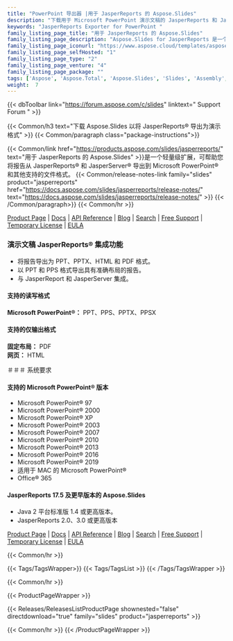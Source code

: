```yaml
---
title: "PowerPoint 导出器 |用于 JasperReports 的 Aspose.Slides"
description: "下载用于 Microsoft PowerPoint 演示文稿的 JasperReports 和 JasperServer Exporter。将您的报告导出到 Microsoft PowerPoint 演示文稿（PPT、PPTX）和 Microsoft PowerPoint 幻灯片（PPS、PPSX）。"
keywords: "JasperReports Exporter for PowerPoint "
family_listing_page_title: "用于 JasperReports 的 Aspose.Slides"
family_listing_page_description: "Aspose.Slides for JasperReports 是一个灵活的 JasperReports 和 JasperServer 扩展，允许您将报告导出到 Microsoft PowerPoint。 JasperServer 没有将报告导出为 PowerPoint 演示文稿的内置功能，但通过此扩展，JasperServer 报告可以导出为 PPT、PPS、PPTX 和 PPSX 演示文稿格式，而无需使用 Microsoft PowerPoint。"
family_listing_page_iconurl: "https://www.aspose.cloud/templates/aspose/App_Themes/V3/images/slides/272x272/aspose_slides-for-jasperreports-min.png"
family_listing_page_selfHosted: "1"
family_listing_page_type: "2"
family_listing_page_venture: "4"
family_listing_page_package: ""
tags: ['Aspose', 'Aspose.Total', 'Aspose.Slides', 'Slides', 'Assembly', 'component', 'Conholdate', 'Conholdate.Total', 'convert', 'converter', 'load', 'save', 'edit', 'update', 'core', 'cross-platform', 'Fast', 'Framework', 'Library', 'macOS', 'Microsoft', 'mono', 'mvc', 'Office', 'opendocument', 'openoffice', 'print', 'render', 'Standard', 'Visual-Studio', 'VisualStudio', 'Animation', 'jasperreports', 'PPT', 'PPS', 'PPTX', 'PPSX', 'PDF', 'HTML']
weight:  7
---
```


{{< dbToolbar link="https://forum.aspose.com/c/slides" linktext=" Support Forum " >}}

{{< Common/h3 text="下载 Aspose.Slides 以将 JasperReports® 导出为演示格式"  >}}
{{< Common/paragraph class="package-instructions">}}

{{< Common/link href="https://products.aspose.com/slides/jasperreports/" text="用于 JasperReports 的 Aspose.Slides"  >}}是一个轻量级扩展，可帮助您将报告从 JasperReports® 和 JasperServer® 导出到 Microsoft PowerPoint® 和其他支持的文件格式。
{{< Common/release-notes-link family="slides" product="jasperreports" href="https://docs.aspose.com/slides/jasperreports/release-notes/" text="https://docs.aspose.com/slides/jasperreports/release-notes/"  >}}
{{< /Common/paragraph>}}
{{< Common/hr >}}

[Product Page](https://products.aspose.com/slides/jasperreports/) | [Docs](https://docs.aspose.com/slides/jasperreports/) | [API Reference](https://reference.aspose.com/slides/) | [Blog](https://blog.aspose.com/category/slides/) | [Search](https://search.aspose.com/) | [Free Support](https://forum.aspose.com/c/slides) | [Temporary License](https://purchase.aspose.com/temporary-license) | [EULA](https://about.aspose.com/legal/eula/)

### 演示文稿 JasperReports® 集成功能

- 将报告导出为 PPT、PPTX、HTML 和 PDF 格式。
- 以 PPT 和 PPS 格式导出具有准确布局的报告。
- 与 JasperReport 和 JasperServer 集成。

#### 支持的读写格式

**Microsoft PowerPoint®：** PPT、PPS、PPTX、PPSX

#### 支持的仅输出格式

**固定布局：** PDF\
**网页：** HTML

＃＃＃ 系统要求

#### 支持的 Microsoft PowerPoint® 版本
- Microsoft PowerPoint® 97
- Microsoft PowerPoint® 2000
- Microsoft PowerPoint® XP
- Microsoft PowerPoint® 2003
- Microsoft PowerPoint® 2007
- Microsoft PowerPoint® 2010
- Microsoft PowerPoint® 2013
- Microsoft PowerPoint® 2016
- Microsoft PowerPoint® 2019
- 适用于 MAC 的 Microsoft PowerPoint®
- Office® 365

#### JasperReports 17.5 及更早版本的 Aspose.Slides
- Java 2 平台标准版 1.4 或更高版本。
- JasperReports 2.0、3.0 或更高版本

[Product Page](https://products.aspose.com/slides/jasperreports/) | [Docs](https://docs.aspose.com/slides/jasperreports/) | [API Reference](https://reference.aspose.com/slides/) | [Blog](https://blog.aspose.com/category/slides/) | [Search](https://search.aspose.com/) | [Free Support](https://forum.aspose.com/c/slides) | [Temporary License](https://purchase.aspose.com/temporary-license) | [EULA](https://about.aspose.com/legal/eula/)

{{< Common/hr >}}

{{< Tags/TagsWrapper>}}
 {{< Tags/TagsList >}}
{{< /Tags/TagsWrapper >}}

{{< Common/hr >}}

{{< ProductPageWrapper >}}
<!-- ReleasesListProductPage-->
   {{< Releases/ReleasesListProductPage shownested="false"  directdownload="true" family="slides" product="jasperreports" >}}
<!-- /ReleasesListProductPage-->
{{< Common/hr >}}
{{< /ProductPageWrapper >}}

